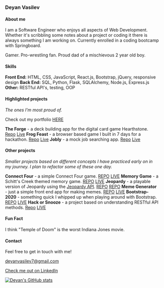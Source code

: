 ### Deyan Vasilev

#### About me

I am a Software Engineer who enjoys all aspects of Web Development. Whether it's scribbling some notes about a project or coding it there is always something I am working on. Currently enrolled in a coding bootcamp with Springboard. 

Gamer. Pro-wrestling fan. Proud dad of a mischievous 2 year old boy.

#### Skills

**Front End:** HTML, CSS, JavaScript, React.js, Bootstrap, jQuery, responsive design
**Back End:** SQL, Python, Flask, SQLAlchemy, Node.js, Express.js
**Other:** RESTful API's, testing, OOP

#### Highlighted projects

*The ones I'm most proud of.*

Check out my portfolio [HERE](https://lemonstener.github.io/deyan-portfolio/)

**The Forge** - a deck building app for the digital card game Hearthstone. [Repo](https://github.com/lemonstener/hearthstone-forge) [Live](https://hearthstone-forge.herokuapp.com/)
**Frog Feast** - a browser based game I built in 7 days for a hackathon. [Repo](https://github.com/lemonstener/frog-feast) [Live](https://lemonstener.github.io/frog-feast/)
**Jobly** - a mock job searching app. [Repo](https://github.com/lemonstener/jobly-front-end) [Live](https://chunky-tent.surge.sh/)

#### Other projects

*Smaller projects based on different concepts I have practiced early on in my journey. I plan to refactor some of these one day.*

**Connect Four** - a simple Connect Four game. [REPO](https://github.com/lemonstener/connect-four) [LIVE](https://lemonstener.github.io/connect-four/)
**Memory Game** - a Schitt's Creek themed memory game. [REPO](https://github.com/lemonstener/memory-game) [LIVE](https://lemonstener.github.io/memory-game/)
**Jeopardy** - a playable version of Jeopardy using the [Jeopardy API](https://jservice.io/). [REPO](https://github.com/lemonstener/jeopardy) [REPO](https://lemonstener.github.io/jeopardy/)
**Meme Generator** - just a simple front end app for making memes. [REPO](https://github.com/lemonstener/meme-generator) [LIVE](https://lemonstener.github.io/meme-generator/)
**Bootstrap-2020** - something quick I whipped up when playing around with Bootstrap. [REPO](https://github.com/lemonstener/2020-bootstrap) [LIVE](https://lemonstener.github.io/2020-bootstrap/)
**Hack or Snooze** - a project based on understanding RESTful API methods. [Repo](https://github.com/lemonstener/hack-or-snooze) [LIVE](https://lemonstener.github.io/hack-or-snooze/)

#### Fun Fact

I think "Temple of Doom" is the worst Indiana Jones movie.

#### Contact

Feel free to get in touch with me!

deyanvasilev7@gmail.com

[Check me out on LinkedIn](https://www.linkedin.com/in/deyan-vasilev/)

[![Deyan's GitHub stats](https://github-readme-stats.vercel.app/api?username=lemonstener)](https://github.com/anuraghazra/github-readme-stats)

